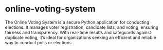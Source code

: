 # online-voting-system
The Online Voting System is a secure Python application for conducting elections. It manages voter registration, candidate lists, and voting, ensuring fairness and transparency. With real-time results and safeguards against duplicate voting, it’s ideal for organizations seeking an efficient and reliable way to conduct polls or elections.
